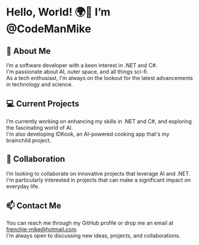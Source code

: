 # Hello, World! 🌍👋 I’m @CodeManMike

             
## 🚀 About Me
I’m a software developer with a keen interest in .NET and C#.  
I'm passionate about AI, outer space, and all things sci-fi.  
As a tech enthusiast, I'm always on the lookout for the latest advancements in technology and science.

## 💻 Current Projects
I’m currently working on enhancing my skills in .NET and C#, and exploring the fascinating world of AI.  
I'm also developing IDKook, an AI-powered cooking app that's my brainchild project.

## 🤝 Collaboration
I’m looking to collaborate on innovative projects that leverage AI and .NET.  
I'm particularly interested in projects that can make a significant impact on everyday life.

## 📫 Contact Me
You can reach me through my GitHub profile or drop me an email at frenchie-mike@hotmail.com.  
I'm always open to discussing new ideas, projects, and collaborations.

